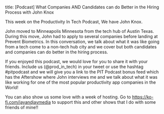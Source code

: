 title: [Podcast] What Companies AND Candidates can do Better in the Hiring Process with John Knox

This week on the Productivity In Tech Podcast, We have John Knox.

John moved to Minneapolis Minnesota from the tech hub of Austin Texas. During this move, John had to apply to several companies before landing at Prevent Biometrics. In this conversation, we talk about what it was like going from a tech come to a non-tech hub city and we cover but both candidates and companies can do better in the hiring process.

If you enjoyed this podcast, we would love for you to share it with your friends. Include us (@prod_in_tech) in your tweet or use the hashtag #pitpodcast and we will give you a link to the PIT Podcast bonus feed which has the Aftershow where John interviews me and we talk about what it was like working for one of the most popular productivity app companies in the World!

You can also show us some love with a week of hosting. Go to <https://ko-fi.com/jayandjaymedia> to support this and other shows that I do with some friends of mine!!
